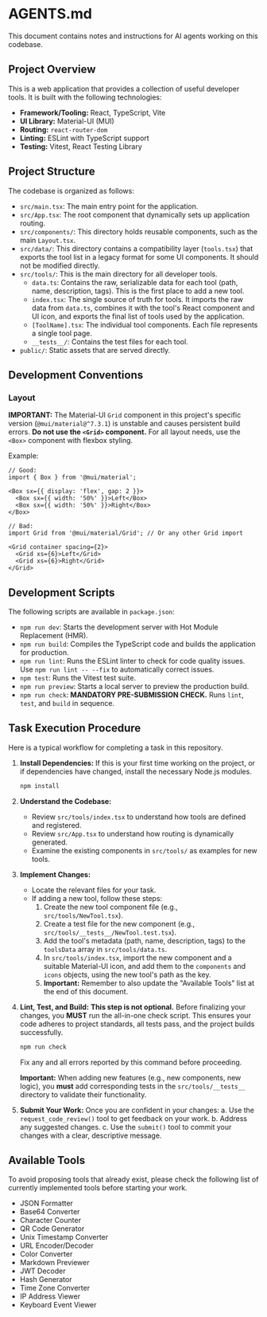 # AGENTS.md

This document contains notes and instructions for AI agents working on this codebase.

## Project Overview

This is a web application that provides a collection of useful developer tools. It is built with the following technologies:

*   **Framework/Tooling:** React, TypeScript, Vite
*   **UI Library:** Material-UI (MUI)
*   **Routing:** `react-router-dom`
*   **Linting:** ESLint with TypeScript support
*   **Testing:** Vitest, React Testing Library

## Project Structure

The codebase is organized as follows:

*   `src/main.tsx`: The main entry point for the application.
*   `src/App.tsx`: The root component that dynamically sets up application routing.
*   `src/components/`: This directory holds reusable components, such as the main `Layout.tsx`.
*   `src/data/`: This directory contains a compatibility layer (`tools.tsx`) that exports the tool list in a legacy format for some UI components. It should not be modified directly.
*   `src/tools/`: This is the main directory for all developer tools.
    *   `data.ts`: Contains the raw, serializable data for each tool (path, name, description, tags). This is the first place to add a new tool.
    *   `index.tsx`: The single source of truth for tools. It imports the raw data from `data.ts`, combines it with the tool's React component and UI icon, and exports the final list of tools used by the application.
    *   `[ToolName].tsx`: The individual tool components. Each file represents a single tool page.
    *   `__tests__/`: Contains the test files for each tool.
*   `public/`: Static assets that are served directly.

## Development Conventions

### Layout
**IMPORTANT:** The Material-UI `Grid` component in this project's specific version (`@mui/material@^7.3.1`) is unstable and causes persistent build errors. **Do not use the `<Grid>` component.** For all layout needs, use the `<Box>` component with flexbox styling.

Example:
```tsx
// Good:
import { Box } from '@mui/material';

<Box sx={{ display: 'flex', gap: 2 }}>
  <Box sx={{ width: '50%' }}>Left</Box>
  <Box sx={{ width: '50%' }}>Right</Box>
</Box>

// Bad:
import Grid from '@mui/material/Grid'; // Or any other Grid import

<Grid container spacing={2}>
  <Grid xs={6}>Left</Grid>
  <Grid xs={6}>Right</Grid>
</Grid>
```

## Development Scripts

The following scripts are available in `package.json`:

*   `npm run dev`: Starts the development server with Hot Module Replacement (HMR).
*   `npm run build`: Compiles the TypeScript code and builds the application for production.
*   `npm run lint`: Runs the ESLint linter to check for code quality issues. Use `npm run lint -- --fix` to automatically correct issues.
*   `npm test`: Runs the Vitest test suite.
*   `npm run preview`: Starts a local server to preview the production build.
*   `npm run check`: **MANDATORY PRE-SUBMISSION CHECK.** Runs `lint`, `test`, and `build` in sequence.

## Task Execution Procedure

Here is a typical workflow for completing a task in this repository.

1.  **Install Dependencies:**
    If this is your first time working on the project, or if dependencies have changed, install the necessary Node.js modules.
    ```bash
    npm install
    ```

2.  **Understand the Codebase:**
    *   Review `src/tools/index.tsx` to understand how tools are defined and registered.
    *   Review `src/App.tsx` to understand how routing is dynamically generated.
    *   Examine the existing components in `src/tools/` as examples for new tools.

3.  **Implement Changes:**
    *   Locate the relevant files for your task.
    *   If adding a new tool, follow these steps:
        1. Create the new tool component file (e.g., `src/tools/NewTool.tsx`).
        2. Create a test file for the new component (e.g., `src/tools/__tests__/NewTool.test.tsx`).
        3. Add the tool's metadata (path, name, description, tags) to the `toolsData` array in `src/tools/data.ts`.
        4. In `src/tools/index.tsx`, import the new component and a suitable Material-UI icon, and add them to the `components` and `icons` objects, using the new tool's path as the key.
        5. **Important:** Remember to also update the "Available Tools" list at the end of this document.

4.  **Lint, Test, and Build:**
    **This step is not optional.** Before finalizing your changes, you **MUST** run the all-in-one check script. This ensures your code adheres to project standards, all tests pass, and the project builds successfully.
    ```bash
    npm run check
    ```
    Fix any and all errors reported by this command before proceeding.

    **Important:** When adding new features (e.g., new components, new logic), you **must** add corresponding tests in the `src/tools/__tests__` directory to validate their functionality.

5.  **Submit Your Work:**
    Once you are confident in your changes:
    a. Use the `request_code_review()` tool to get feedback on your work.
    b. Address any suggested changes.
    c. Use the `submit()` tool to commit your changes with a clear, descriptive message.

## Available Tools

To avoid proposing tools that already exist, please check the following list of currently implemented tools before starting your work.

*   JSON Formatter
*   Base64 Converter
*   Character Counter
*   QR Code Generator
*   Unix Timestamp Converter
*   URL Encoder/Decoder
*   Color Converter
*   Markdown Previewer
*   JWT Decoder
*   Hash Generator
*   Time Zone Converter
*   IP Address Viewer
*   Keyboard Event Viewer
